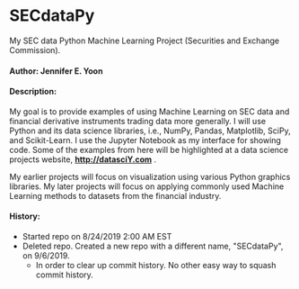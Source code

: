 # SECdataPy  
My SEC data Python Machine Learning Project (Securities and Exchange Commission).    

#### Author: Jennifer E. Yoon  

#### Description:  

My goal is to provide examples of using Machine Learning on SEC data and financial derivative instruments trading data more generally.  I will use Python and its data science libraries, i.e., NumPy, Pandas, Matplotlib, SciPy, and Scikit-Learn.  I use the Jupyter Notebook as my interface for showing code.  Some of the examples from here will be highlighted at a data science projects website, **http://datasciY.com** .

My earlier projects will focus on visualization using various Python graphics libraries.  My later projects will focus on applying commonly used Machine Learning methods to datasets from the financial industry.  

#### History:  

 * Started repo on 8/24/2019 2:00 AM EST  
 * Deleted repo.  Created a new repo with a different name, "SECdataPy", on 9/6/2019.
   - In order to clear up commit history.  No other easy way to squash commit history.  

